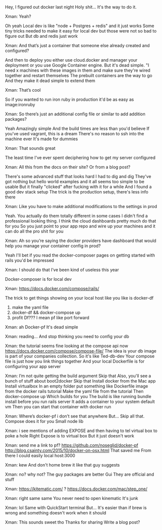 
Hey, I figured out docker last night
Holy shit... It's the way to do it.

Xman: Yeah?

Oh yeah
Local dev is like "node + Postgres + redis" and it just works
Some tiny tricks needed to make it easy for local dev but those were not so bad to figure out
But db and redis just work

Xman: And that’s just a container that someone else already created and configured?

And then to deploy you either use cloud.docker and manager your deployment or you use Google Container engine. But it's dead simple. "I need x machines with these images in them and make sure they're wired together and restart themselves
The prebuilt containers are the way to go
And they make it dead simple to extend them

Xman: That’s cool

So if you wanted to run iron ruby in production it'd be as easy as image:ironruby

Xman: So there’s just an additional config file or similar to add addition packages?

Yeah
Amazingly simple
And the build times are less than you'd believe
If you've used vagrant, this is a dream
There's no reason to ssh into the machine ever
It's made for dummies

Xman: That sounds great

The least time I've ever spent deciphering how to get my server configured

Xman: All this from the docs on their site? Or from a blog post?

There's some advanced stuff that looks hard
I had to dig and dig
They've got nothing but hello world examples and it all seems too simple to be usable
But it finally "clicked" after fucking with it for a while
And I found a good dev stack setup
The trick is the production setup, there's less info there

Xman:
Like you have to make additional modifications to the settings in prod

Yeah. You actually do them totally different in some cases
I didn't find a professional looking thing. I think the cloud dashboards pretty much do that for you
So you just point to your app repo and wire up your machines and it can do all the pro shit for you


Xman:
Ah so you’re saying the docker providers have dashboard that would help you manage your container config in prod?

Yeah
I'll bet if you read the docker-composer pages on getting started with rails you'd be impressed


Xman:
I should do that
I’ve been kind of useless this year

Docker-composer is for local dev


Xman:
https://docs.docker.com/compose/rails/

The trick to get things showing on your local host like you like is docker-df
1) make the yaml file
2) docker-df && docker-compose up
3) profit
Df??? I mean pf like port forward

Xman:
ah
Docker-pf
It's dead simple

Xman:
reading…
And stop thinking you need to config your db

Xman:
the tutorial seems fine looking at the compose api now
https://docs.docker.com/compose/compose-file/
The idea is your db image is part of your companies collection. So it's like Ted-db-dev
Your compose file is just how you link things together
And your local Dockerfile is for configuring your app server

Xman:
I’m not quite getting the build argument
Skip that
Also, you'll see a bunch of stuff about boot2docker
Skip that
Install docker from the Mac app
Install virtualbox
In an empty folder put something like Dockerfile image from the docker rails tutorial
Make the yaml file from the tutorial
Then docker-compose up
Which builds for you
The build is like running bundle install before you run rails server
It adds a container to your system default vm
Then you can start that container with docker run

Xman:
Where’s docker-pf i don’t see that anywhere
But... Skip all that. Compose does it for you
Small node lib

Xman:
i see mentions of adding EXPOSE and then having to tel virtual box to poke a hole
Right
Expose is to virtual box
But it just doesn't work

Xman:
send me a link to pf?
https://github.com/noseglid/docker-pf
http://blog.csainty.com/2015/10/docker-on-osx.html
That saved me
From there I could easily local host:3000

Xman:
kew
And don't home brew it like that guy suggests

Xman:
no?
why not?
The guy packages are better
Gui
They are official and stuff

Xman:
https://kitematic.com/
?
https://docs.docker.com/mac/step_one/

Xman:
right same same
You never need to open kinematic
It's junk

Xman:
lol
Same with QuickStart terminal
But... It's easier than if brew is wrong and something doesn't work when it should

Xman:
This sounds sweet tho
Thanks for sharing
Write a blog post?